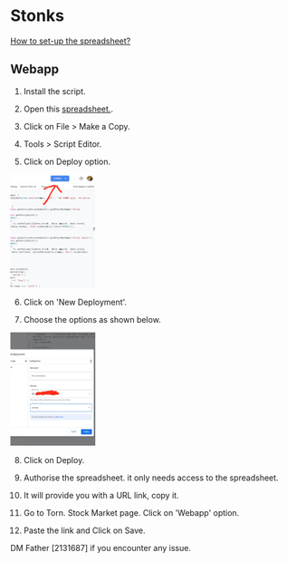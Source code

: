 # Stonks

[How to set-up the spreadsheet?](#webapp)

## Webapp

1) Install the script.

2) Open this [spreadsheet.](https://docs.google.com/spreadsheets/d/1Dcoxt7AW3VMKec8Wmwc3DdFEOf7BGEj8z50JxoKNM54/edit?usp=drivesdk).

3) Click on File > Make a Copy.

4) Tools > Script Editor.

5) Click on Deploy option.

<img src="https://raw.githubusercontent.com/sid-the-sloth1/torn-qol-scripts/main/img/68747470733a2f2f63646e2e646973636f72646170702e636f6d2f6174746163686d656e74732f3535393838303534353335383833...3363136393130373538393832343536322f53637265656e73686f745f32303231303432362d3134343130305f4b6977695f42726f777365722e6a7067.jpeg" height="200px" width="150px"/>

6) Click on 'New Deployment'.

7) Choose the options as shown below.

<img src="https://raw.githubusercontent.com/sid-the-sloth1/torn-qol-scripts/main/img/Screenshot_20210426-144151_Kiwi_Browser.jpg" height="200px" width="150px"/>

8) Click on Deploy. 

9) Authorise the spreadsheet. it only needs access to the spreadsheet.

10) It will provide you with a URL link, copy it.

11) Go to Torn. Stock Market page. Click on 'Webapp' option.

12) Paste the link and Click on Save.

DM Father [2131687] if you encounter any issue.

